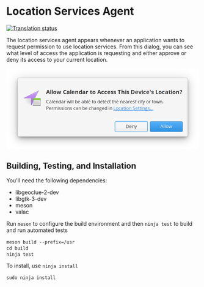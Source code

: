 # Location Services Agent
[![Translation status](https://l10n.elementary.io/widgets/desktop/-/pantheon-agent-geoclue2/svg-badge.svg)](https://l10n.elementary.io/engage/desktop/?utm_source=widget)

The location services agent appears whenever an application wants to request permission to use location services. From this dialog, you can see what level of access the application is requesting and either approve or deny its access to your current location.

![Location Services Agent Screenshot](data/screenshot.png?raw=true)

## Building, Testing, and Installation

You'll need the following dependencies:

* libgeoclue-2-dev
* libgtk-3-dev
* meson
* valac

Run `meson` to configure the build environment and then `ninja test` to build and run automated tests

    meson build --prefix=/usr
    cd build
    ninja test

To install, use `ninja install`

    sudo ninja install
